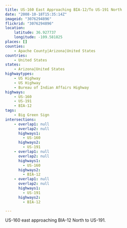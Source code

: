 ```yaml
---
title: US-160 East Approaching BIA-12/To US-191 North
date: "2008-10-18T15:35:14Z"
imageid: "3076294896"
flickrid: "3076294896"
location:
    latitude: 36.927737
    longitude: -109.581825
places: []
counties:
    - Apache County|Arizona|United States
countries:
    - United States
states:
    - Arizona|United States
highwaytypes:
    - US Highway
    - US Highway
    - Bureau of Indian Affairs Highway
highways:
    - US-160
    - US-191
    - BIA-12
tags:
    - Big Green Sign
intersections:
    - overlap1: null
      overlap2: null
      highways1:
        - US-160
      highways2:
        - US-191
    - overlap1: null
      overlap2: null
      highways1:
        - US-160
      highways2:
        - BIA-12
    - overlap1: null
      overlap2: null
      highways1:
        - US-191
      highways2:
        - BIA-12

---
```

US-160 east approaching BIA-12 North to US-191.